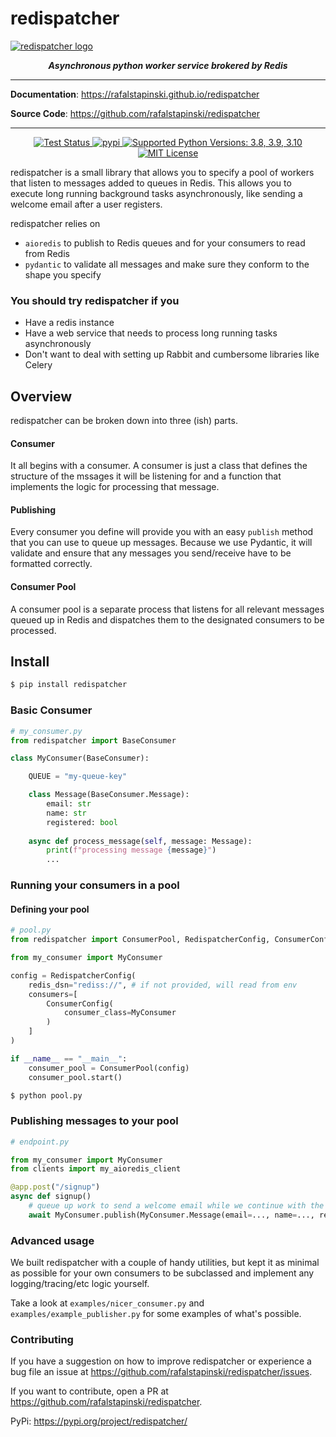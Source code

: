 # redispatcher

<a href="https://rafalstapinski.github.io/redispatcher">
  <img src="https://rafalstapinski.github.io/redispatcher/img/logo.svg" alt="redispatcher logo" />
</a>

<p align="center">
  <strong>
    <em>
        Asynchronous python worker service brokered by Redis
    </em>
  </strong>
</p>

---

**Documentation**: <a href="https://rafalstapinski.github.io/redispatcher">https://rafalstapinski.github.io/redispatcher</a>

**Source Code**: <a href="https://github.com/rafalstapinski/redispatcher">https://github.com/rafalstapinski/redispatcher</a>

---

<p align="center">
  <a href="https://github.com/rafalstapinski/porm/actions/workflows/test.yml" target="_blank">
    <img src="https://github.com/rafalstapinski/porm/actions/workflows/test.yml/badge.svg" alt="Test Status" />
  </a>
  <a href="https://pypi.org/project/redispatcher" target="_blank">
    <img src="https://img.shields.io/pypi/v/redispatcher?color=%2334D058" alt="pypi" />
  </a>
  <a href="https://pypi.org/project/redispatcher" target="_blank">
    <img src="https://img.shields.io/pypi/pyversions/redispatcher?color=%23334D058" alt="Supported Python Versions: 3.8, 3.9, 3.10" />
  </a>
  <a href="https://github.com/rafalstapinski/redispatcher/blob/master/LICENSE" target="_blank">
    <img src="https://img.shields.io/pypi/l/redispatcher?color=%23334D058" alt="MIT License" />
  </a>
</p>


redispatcher is a small library that allows you to specify a pool of workers that listen to messages added to queues in Redis. This allows you to execute long running background tasks asynchronously, like sending a welcome email after a user registers.

redispatcher relies on
* `aioredis` to publish to Redis queues and for your consumers to read from Redis
* `pydantic` to validate all messages and make sure they conform to the shape you specify

### You should try redispatcher if you
* Have a redis instance
* Have a web service that needs to process long running tasks asynchronously
* Don't want to deal with setting up Rabbit and cumbersome libraries like Celery


## Overview

redispatcher can be broken down into three (ish) parts.

#### Consumer
It all begins with a consumer. A consumer is just a class that defines the structure of the mssages it will be listening for and a function that implements the logic for processing that message.

#### Publishing
Every consumer you define will provide you with an easy `publish` method that you can use to queue up messages. Because we use Pydantic, it will validate and ensure that any messages you send/receive have to be formatted correctly. 

#### Consumer Pool
A consumer pool is a separate process that listens for all relevant messages queued up in Redis and dispatches them to the designated consumers to be processed.


## Install
```bash
$ pip install redispatcher
```

### Basic Consumer
```python
# my_consumer.py
from redispatcher import BaseConsumer

class MyConsumer(BaseConsumer):

    QUEUE = "my-queue-key"

    class Message(BaseConsumer.Message):
        email: str
        name: str
        registered: bool
    
    async def process_message(self, message: Message):
        print(f"processing message {message}")
        ...

```

### Running your consumers in a pool

#### Defining your pool
```python
# pool.py
from redispatcher import ConsumerPool, RedispatcherConfig, ConsumerConfig

from my_consumer import MyConsumer

config = RedispatcherConfig(
    redis_dsn="rediss://", # if not provided, will read from env
    consumers=[
        ConsumerConfig(
            consumer_class=MyConsumer
        )
    ]
)

if __name__ == "__main__":
    consumer_pool = ConsumerPool(config)
    consumer_pool.start() 
```

```bash
$ python pool.py
```

### Publishing messages to your pool
```python
# endpoint.py

from my_consumer import MyConsumer
from clients import my_aioredis_client

@app.post("/signup")
async def signup()
    # queue up work to send a welcome email while we continue with the rest of our endpoint logic
    await MyConsumer.publish(MyConsumer.Message(email=..., name=..., registered=True), my_aioredis_client)
```


### Advanced usage

We built redispatcher with a couple of handy utilities, but kept it as minimal as possible for your own consumers to be subclassed and implement any logging/tracing/etc logic yourself. 

Take a look at `examples/nicer_consumer.py` and `examples/example_publisher.py` for some examples of what's possible.


### Contributing

If you have a suggestion on how to improve redispatcher or experience a bug file an issue at <https://github.com/rafalstapinski/redispatcher/issues>.

If you want to contribute, open a PR at <https://github.com/rafalstapinski/redispatcher>.

PyPi: <https://pypi.org/project/redispatcher/>
